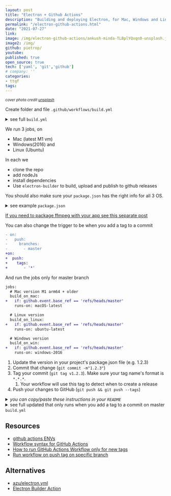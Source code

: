 ```yaml
---
layout: post
title: "Electron + Github Actions"
description: "Building and deploying Electron, for Mac, Windows and Linux, to github releases using github actions"
permalink: "/electron-github-actions.html"
date: "2021-07-27"
link: 
image: /img/electron-github-actions/ankush-minda-TLBplYQvqn0-unsplash.jpeg
image2: /img/
github: pietrop/
youtube: 
published: true
open_source: true
tech: ['yaml', 'git','github']
# company: ''
categories:
- ttqf
tags:
---
```


<small><i>cover photo credit [unsplash](https://unsplash.com/photos/TLBplYQvqn0) </i></small>

<!-- 
<div class="image-wrapper">
    <img src="{{ image2 }}" alt="{{ description }}" />
</div> -->


<!-- 0000-mm-dd-title.md -->

Create folder and file `.github/workflows/build.yml`


<details>
  <summary>see full <code>build.yml</code></summary>


```yaml
name: Build Electron Releases 
on:
  push:
    branches:
      - master # TODO: you can tweak this to run only a specific branch of your choosing
jobs:
  # Mac version M1 arm64 + older
  build_on_mac:
    runs-on: macOS-latest
    steps:
    - uses: actions/checkout@master
      with:
        ref: master # TODO: you can tweak this to run only a specific branch of your choosing
    - uses: actions/setup-node@master
      with:
        node-version: 14
    - name: Install dependencies
      run: npm install
    - name: Build Electron
      env:
        ELECTRON: true
        PUBLISH_FOR_PULL_REQUEST: false
        ELECTRON_CACHE: $HOME/.cache/electron
        ELECTRON_BUILDER_CACHE: $HOME/.cache/electron-builder
        USE_HARD_LINKS: false
        YARN_GPG: no
        GITHUB_TOKEN: ${{ secrets.github_token }}
      run: npm run build:m:publish:always # your npm script in package.json to run electron builder for mac
    - name: see directory
      run: ls ./dist
  # Linux version
  build_on_linux:
    runs-on: ubuntu-latest
    steps:
    - uses: actions/checkout@master
      with:
        ref: master # TODO: you can tweak this to run only a specific branch of your choosing
    - uses: actions/setup-node@master
      with:
        node-version: 14
    - name: Install dependencies
      run: npm install
    - name: Build Electron
      env:
        ELECTRON: true
        PUBLISH_FOR_PULL_REQUEST: false
        ELECTRON_CACHE: $HOME/.cache/electron
        ELECTRON_BUILDER_CACHE: $HOME/.cache/electron-builder
        USE_HARD_LINKS: false
        YARN_GPG: no
        GITHUB_TOKEN: ${{ secrets.github_token }}
      run: npm run build:l:publish:always # your npm script in package.json to run electron builder for linux
    - name: see directory
      run: ls ./dist
  # Windows version
  build_on_win:
    runs-on: windows-2016
    steps:
    - uses: actions/checkout@master
      with:
        ref:  master # TODO: you can tweak this to run only a specific branch of your choosing  
    - uses: actions/setup-node@master
      with:
        node-version: 14
    - name: Install dependencies
      run: npm install
    - name: Build Electron on Windows
      env:
        ELECTRON: true
        PUBLISH_FOR_PULL_REQUEST: false
        ELECTRON_CACHE: $HOME/.cache/electron
        ELECTRON_BUILDER_CACHE: $HOME/.cache/electron-builder
        USE_HARD_LINKS: false
        YARN_GPG: no
        GITHUB_TOKEN: ${{ secrets.github_token }}
      run: npm run build:w:publish:always # your npm script in package.json to run electron builder for windows
    - name: see directory
      run: ls .\dist\squirrel-windows
```

</details>

We run 3 jobs, on
-  Mac (latest M1 vm)
-  Windows(2016) and
-   Linux (Ubuntu)

In each we 
- clone the repo
- add nodeJs
- install dependencies 
- Use `electron-builder` to build, upload and publish to github releases


You should also make sure your `package.json` has the right info for all 3 OS.

<details>
  <summary>see example <code>package.json</code></summary>

```json
{
  "name": "digital-paper-edit-electron",
  "productName": "autoEdit 3", // TODO: set for your app
  "version": "1.6.2-alpha.22", // TODO: set for your app
  "description": "Digital Paper Edit app",// TODO: set for your app
  "main": "src/electron-main.js", // TODO: set for your app
  "scripts": {
    ...
    "build:l:publish:always": "electron-builder -l --publish always",
    "build:m:publish:always": "electron-builder -m  --x64 --arm64 --publish always",
    "build:w:publish:always": "electron-builder -w --x64 --ia32 --publish always",
  },
  "license": "MIT", // TODO: set for your app
  "author": "Pietro Passarelli CC0 2019", // TODO: set for your app
  "contributors": [
    ""
  ],
  "bugs": {
    "url": "https://github.com/pietrop/digital-paper-edit-electron/issues" // TODO: set for your app
  },
  "homepage": "https://github.com/pietrop/digital-paper-edit-electron", // TODO: set for your app
  "repository": {
    "type": "git",
    "url": "git+https://github.com/pietrop/digital-paper-edit-electron.git" // TODO: set for your app
  },
  "build": {
    "publish": {
      "provider": "github",
      "releaseType": "prerelease",
      "vPrefixedTagName": false,
      "owner": "pietrop", // TODO: set for your app
      "repo": "digital-paper-edit-electron" // TODO: set for your app
    },
    "appId": "org.dpe.dpe-electron", // TODO: set for your app
    "artifactName": "${productName}-${version}-${arch}.${ext}",
    "asar": false,
    "directories": {
      "buildResources": "assets"
    },
    "files": [ // TODO: This might not be needed depending on your config
      "**/*",
      "build/**",
      "!config/",
      "!assets/",
      "!spec/",
      "!project_page/",
      "!vendor/",
      "!docs/",
      "!dist/",
      "!icons/",
      "node_modules/**/*"
    ],
    "copyright": "Pietro Passarelli CC0 2020", // TODO: set for your app
    "mac": {
      "category": "public.app-category.productivity",// TODO: set category for your app
      "target": [
        {
          "target": "dmg",
          "arch": [
            "x64",
            "arm64"
          ]
        }
      ]
    },
    "dmg": { // TODO: This might not be needed depending on your config
      "background": "assets/background.png", // TODO: it assumes you have a background image for your dmg
      "icon": "assets/icon.icns", // TODO: it assumes you have an icon image for your dmg
      "iconSize": 128,
      "contents": [
        {
          "x": 448,
          "y": 340,
          "type": "link",
          "path": "/Applications"
        },
        {
          "x": 192,
          "y": 340,
          "type": "file"
        }
      ]
    },
    "win": {
      "artifactName": "${productName}-${version}-${arch}.${ext}",
      "target": [
        {
          "target": "portable",
          "arch": [
            "x64",
            "arm64",
            "ia32"
          ]
        }
      ],
      "icon": "build/icon.ico",
    },
    "deb": {
      "synopsis": "Digital Paper Edit Desktop App"  // TODO: set synopsis for your app
    },
    "linux": {
      "category": "",
      "packageCategory": "GNOME;GTK;VideoEditing;PaperEditing;Transcriptions",  // TODO: set packageCategory for your app
      "description": "Digital Paper Edit Desktop App", // TODO: description for your app
      "target": [
        "AppImage"
      ],
      "maintainer": "Pietro Passarelli",
    }
  },
  "devDependencies": {
    ...
    "electron": "^12.0.0",
    "electron-builder": "^22.11.7",
    ...
  }
}

```

</details>


[If you need to package ffmpeg with your app see this separate post](/ffmpeg-electron.html)

You can also change the trigger to be when you add a tag to a commit
```diff
- on:
-   push:
-     branches:
-       - master
+on:
+  push:
+    tags:
+       - '*'
```

And run the jobs only for master branch
```diff
jobs:
  # Mac version M1 arm64 + older
  build_on_mac:
+   if: github.event.base_ref == 'refs/heads/master'
    runs-on: macOS-latest
```
```diff
  # Linux version
  build_on_linux:
+   if: github.event.base_ref == 'refs/heads/master'
    runs-on: ubuntu-latest
```
```diff
  # Windows version
  build_on_win:
+   if: github.event.base_ref == 'refs/heads/master'
    runs-on: windows-2016
```


1. Update the version in your project's package.json file (e.g. 1.2.3)
2. Commit that change (`git commit -m"1.2.3"`)
3. Tag your commit (`git tag v1.2.3`). Make sure your tag name's format is `*.*.*`. 
   1. Your workflow will use this tag to detect when to create a release
4. Push your changes to GitHub (`git push && git push --tags`)


<details>
  <summary> <i>you can copy/paste these instructions in your <code>README</code> </i> </summary>

```md
1. Update the version in your project's package.json file (e.g. `1.2.3`)
2. Commit that change (`git commit -m"1.2.3"`)
3. Tag your commit (`git tag v1.2.3`). Make sure your tag name's format is `*.*.*`. 
   1. Your workflow will use this tag to detect when to create a release
4. Push your changes to GitHub (`git push && git push --tags`)
```
  </details>



<details>
  <summary>see full updated that only runs when you add a tag to a commit on master <code>build.yml</code></summary>


```yaml
name: Build Electron Releases 
on:
  push:
    tags:
       - '*'

jobs:
  # Mac version M1 arm64 + older
  build_on_mac:
    if: github.event.base_ref == 'refs/heads/master'
    runs-on: macOS-latest
    steps:
    - uses: actions/checkout@master
      with:
        ref: master # TODO: you can tweak this to run only a specific branch of your choosing
    - uses: actions/setup-node@master
      with:
        node-version: 14
    - name: Install dependencies
      run: npm install
    - name: Build Electron
      env:
        ELECTRON: true
        PUBLISH_FOR_PULL_REQUEST: false
        ELECTRON_CACHE: $HOME/.cache/electron
        ELECTRON_BUILDER_CACHE: $HOME/.cache/electron-builder
        USE_HARD_LINKS: false
        YARN_GPG: no
        GITHUB_TOKEN: ${{ secrets.github_token }}
      run: npm run build:m:publish:always # your npm script in package.json to run electron builder for mac
    - name: see directory
      run: ls ./dist
  # Linux version
  build_on_linux:
    if: github.event.base_ref == 'refs/heads/master'
    runs-on: ubuntu-latest
    steps:
    - uses: actions/checkout@master
      with:
        ref: master # TODO: you can tweak this to run only a specific branch of your choosing
    - uses: actions/setup-node@master
      with:
        node-version: 14
    - name: Install dependencies
      run: npm install
    - name: Build Electron
      env:
        ELECTRON: true
        PUBLISH_FOR_PULL_REQUEST: false
        ELECTRON_CACHE: $HOME/.cache/electron
        ELECTRON_BUILDER_CACHE: $HOME/.cache/electron-builder
        USE_HARD_LINKS: false
        YARN_GPG: no
        GITHUB_TOKEN: ${{ secrets.github_token }}
      run: npm run build:l:publish:always # your npm script in package.json to run electron builder for linux
    - name: see directory
      run: ls ./dist
  # Windows version
  build_on_win:
    if: github.event.base_ref == 'refs/heads/master'
    runs-on: windows-2016
    steps:
    - uses: actions/checkout@master
      with:
        ref:  master # TODO: you can tweak this to run only a specific branch of your choosing  
    - uses: actions/setup-node@master
      with:
        node-version: 14
    - name: Install dependencies
      run: npm install
    - name: Build Electron on Windows
      env:
        ELECTRON: true
        PUBLISH_FOR_PULL_REQUEST: false
        ELECTRON_CACHE: $HOME/.cache/electron
        ELECTRON_BUILDER_CACHE: $HOME/.cache/electron-builder
        USE_HARD_LINKS: false
        YARN_GPG: no
        GITHUB_TOKEN: ${{ secrets.github_token }}
      run: npm run build:w:publish:always # your npm script in package.json to run electron builder for windows
    - name: see directory
      run: ls .\dist\squirrel-windows
```

</details>


## Resources
- [github actions ENVs](https://docs.github.com/en/actions/reference/environment-variables)
- [Workflow syntax for GitHub Actions](https://docs.github.com/en/enterprise-server@3.0/actions/reference/workflow-syntax-for-github-actions)
- [How to run GitHub Actions Workflow only for new tags](https://github.community/t/how-to-run-github-actions-workflow-only-for-new-tags/16075)
- [Run workflow on push tag on specific branch](https://github.community/t/run-workflow-on-push-tag-on-specific-branch/17519)

## Alternatives 
- [azu/electron.yml](https://gist.github.com/azu/673426500458f63f019c8f5e013f282a)
- [Electron Builder Action](https://github.com/marketplace/actions/electron-builder-action)